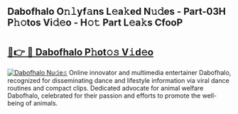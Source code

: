 ## Dabofhalo O𝚗𝚕yf𝚊ns L𝚎a𝚔ed N𝚞𝚍es - Part-03H P𝚑𝚘tos Vi𝚍𝚎o - H𝚘𝚝 Part L𝚎a𝚔s CfooP

# <h2><a href="http://kf3ag5o.oniu.top/?m=Dabofhalo">🔗👉 🔴 Dabofhalo P𝚑ot𝚘𝚜 V𝚒d𝚎o</a></h2>

[![Dabofhalo Nu𝚍e𝚜](https://i.imgur.com/0qMVB7G.gif)](http://kf3ag5o.oniu.top/?m=Dabofhalo)
Online innovator and multimedia entertainer Dabofhalo, recognized for disseminating dance and lifestyle information via viral dance routines and compact clips. Dedicated advocate for animal welfare Dabofhalo, celebrated for their passion and efforts to promote the well-being of animals.  
